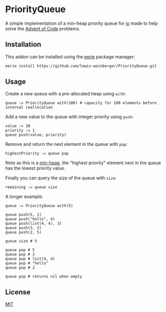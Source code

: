 # PriorityQueue
A simple implementation of a min-heap priority queue for [io](https://iolanguage.org/) made to help solve the [Advent of Code](https://github.com/lewis-weinberger/aoc.git) problems.

## Installation
This addon can be installed using the [eerie](https://github.com/IoLanguage/eerie) package manager:

```sh
eerie install https://github.com/lewis-weinberger/PriorityQueue.git
```

## Usage

Create a new queue with a pre-allocated heap using `with`:

```io
queue := PriorityQueue with(100) # capacity for 100 elements before internal reallocation
```

Add a new value to the queue with integer priority using `push`:

```io
value := 10
priority := 1
queue push(value, priority)
```

Remove and return the next element in the queue with `pop`:

```io
highestPriority := queue pop
```

Note as this is a [min-heap](https://en.wikipedia.org/wiki/Binary_heap), the "highest priority" element next in the queue has the lowest priority value. 

Finally you can query the size of the queue with `size`:

```io
remaining := queue size
```

A longer example:

```io
queue := PriorityQueue with(5)

queue push(5, 1)
queue push("hello", 4)
queue push(list(4, 4), 3)
queue push(3, 2)
queue push(2, 5)

queue size # 5

queue pop # 5
queue pop # 3
queue pop # list(4, 4)
queue pop # "hello"
queue pop # 2

queue pop # returns nil when empty
```

## License

[MIT](./LICENSE)
